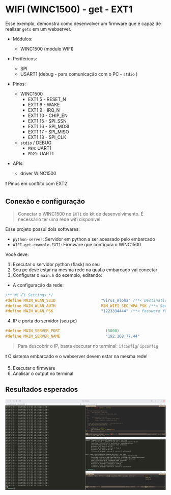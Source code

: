 # WIFI (WINC1500) - get - EXT1

Esse exemplo, demonstra como desenvolver um firmware que é capaz de realizar `gets` em um webserver.

- Módulos: 
    - WINC1500 (módulo WIFI)
    
- Periféricos:
    - SPI
    - USART1 (debug - para comunicação com o PC - `stdio` )
    
- Pinos:
    - WINC1500
        - EXT1 5 - RESET_N  
        - EXT1 6 - WAKE
        - EXT1 9 - IRQ_N
        - EXT1 10 - CHIP_EN
        - EXT1 15 - SPI_SSN
        - EXT1 16 - SPI_MOSI
        - EXT1 17 - SPI_MISO
        - EXT1 18 - SPI_CLK
    - `stdio` / DEBUG
        - `PB4`:  UART1 
        - `PD21`: UART1
 
- APIs:
    - driver WINC1500
 
:exclamation: Pinos em conflito com EXT2
 
## Conexão e configuração

> Conectar o WINC1500 no `EXT1` do kit de desenvolvimento. É necessário ter uma rede wifi disponível.

Esse projeto possui dois softwares:

- `python-server`: Servidor em python a ser acessado pelo embarcado
- `WIFI-get-example-EXT1`: Firmware que configura o WINC1500 

Você deve:

1. Executar o servidor python (flask) no seu 
1. Seu pc deve estar na mesma rede na qual o embarcado vai conectar
1. Configurar o `main.h` do exemplo, editando:

- A configuração da rede:

```c
/** Wi-Fi Settings */
#define MAIN_WLAN_SSID                    "Virus_Alpha" /**< Destination SSID */
#define MAIN_WLAN_AUTH                    M2M_WIFI_SEC_WPA_PSK /**< Security manner */
#define MAIN_WLAN_PSK                     "1223334444" /**< Password for Destination SSID */
```

4. IP e porta do servidor (seu pc)

```c
#define MAIN_SERVER_PORT                    (5000)
#define MAIN_SERVER_NAME                    "192.168.77.44"
```

> Para descobrir o IP, basta executar no terminal: `ifconfig`/ `ipconfig`

:exclamation: O sistema embarcado e o webserver devem estar na mesma rede!

5. Executar o firmware
6. Analisar o output no terminal 

## Resultados esperados

![](doc/esperado-python.png)

